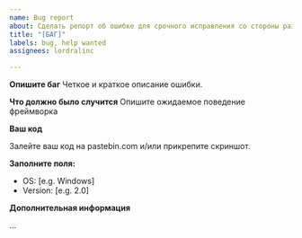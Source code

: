 ```yaml
---
name: Bug report
about: Сделать репорт об ошибке для срочного исправления со стороны разработчиков
title: "[БАГ]"
labels: bug, help wanted
assignees: lordralinc

---
```


**Опишите баг**
Четкое и краткое описание ошибки.

**Что должно было случится**
Опишите ожидаемое поведение фреймворка

**Ваш код**

Залейте ваш код на pastebin.com и/или прикрепите скриншот.

**Заполните поля:**

 - OS: [e.g. Windows]
 - Version: [e.g. 2.0]

**Дополнительная информация**

...
